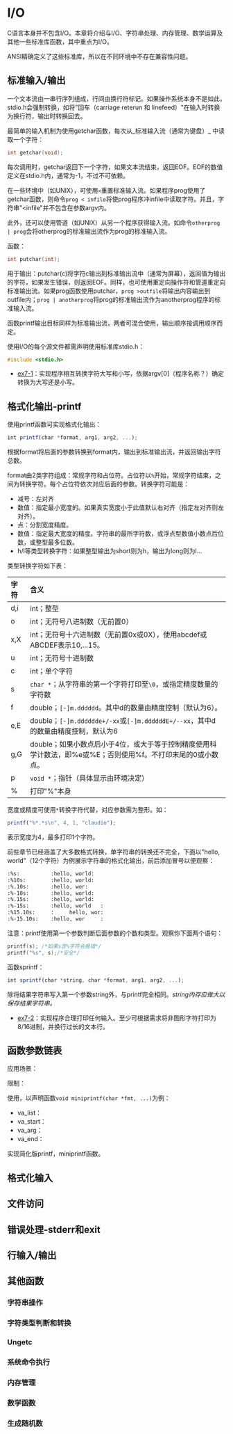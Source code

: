 # I/O

C语言本身并不包含I/O。本章将介绍与I/O、字符串处理、内存管理、数学运算及其他一些标准库函数，其中重点为I/O。

ANSI精确定义了这些标准库，所以在不同环境中不存在兼容性问题。

## 标准输入/输出

一个文本流由一串行序列组成，行间由换行符标记。如果操作系统本身不是如此，stdio.h会强制转换，如将"回车（carriage reterun 和 linefeed）"在输入时转换为换行符，输出时转换回去。

最简单的输入机制为使用getchar函数，每次从_标准输入流（通常为键盘）_ 中读取一个字符：

```c
int getchar(void);
```

每次调用时，getchar返回下一个字符，如果文本流结束，返回EOF。EOF的数值定义在stdio.h内，通常为-1，不过不可依赖。

在一些环境中（如UNIX），可使用`<`重置标准输入流。如果程序prog使用了getchar函数，则命令`prog < infile`将使prog程序冲infile中读取字符。并且，字符串"&lt;infile"并不包含在参数argv内。

此外，还可以使用管道（如UNIX）从另一个程序获得输入流。如命令`otherprog | prog`会将otherprog的标准输出流作为prog的标准输入流。

函数：

```c
int putchar(int);
```

用于输出：putchar(c)将字符c输出到标准输出流中（通常为屏幕），返回值为输出的字符，如果发生错误，则返回EOF。同样，也可使用重定向操作符和管道重定向标准输出流。如果prog函数使用putchar，`prog >outfile`将输出内容输出到outfile内；`prog | anotherprog`将prog的标准输出流作为anotherprog程序的标准输入流。

函数printf输出目标同样为标准输出流，两者可混合使用，输出顺序按调用顺序而定。

使用I/O的每个源文件都需声明使用标准库stdio.h：

```c
#include <stdio.h>
```

-   [ex7-1](ex/7-1.c)：实现程序相互转换字符大写和小写，依据argv[0]（程序名称？）确定转换为大写还是小写。

## 格式化输出-printf

使用printf函数可实现格式化输出：

```javascript
int printf(char *format, arg1, arg2, ...);
```

根据format将后面的参数转换到format内，输出到标准输出流，并返回输出字符总数。

format由2类字符组成：常规字符和占位符。占位符以`%`开始，常规字符结束，之间为转换字符。每个占位符依次对应后面的参数。转换字符可能是：

-   减号：左对齐
-   数值：指定最小宽度的。如果真实宽度小于此值默认右对齐（指定左对齐则左对齐）。
-   点：分割宽度精度。
-   数值：指定最大宽度的精度。字符串的最所字符数，或浮点型数值小数点后位数，或整型最多位数。
-   h/l等类型转换字符：如果整型输出为short则为h，输出为long则为l...

类型转换字符如下表：

| 字符  | 含义                                                               |
| :-- | :--------------------------------------------------------------- |
| d,i | int；整型                                                           |
| o   | int；无符号八进制数（无前置0）                                                |
| x,X | int；无符号十六进制数（无前置0x或0X），使用abcdef或ABCDEF表示10,...15。                |
| u   | int；无符号十进制数                                                      |
| c   | int；单个字符                                                         |
| s   | `char *`；从字符串的第一个字符打印至`\0`，或指定精度数量的字符数                           |
| f   | double；`[-]m.dddddd`。其中d的数量由精度控制（默认为6）。                          |
| e,E | double；`[-]m.dddddde+/-xx`或`[-]m.ddddddE+/--xx`，其中d的数量由精度控制，默认为6 |
| g,G | double；如果小数点后小于4位，或大于等于控制精度使用科学计数法，即%e或%E；否则使用%f。不打印末尾的0或小数点。    |
| p   | `void *`；指针（具体显示由环境决定）                                           |
| %   | 打印"%"本身                                                          |

宽度或精度可使用`*`转换字符代替，对应参数需为整形。如：

```javascript
printf("%*.*s\n", 4, 1, "claudio");
```

表示宽度为4，最多打印1个字符。

前些章节已经涵盖了大多数格式转换，单字符串的转换还不完全，下面以"hello, world"（12个字符）为例展示字符串的格式化输出，前后添加冒号以便观察：

```txt
:%s:          :hello, world:
:%10s:        :hello, world:
:%.10s:       :hello, wor:
:%-10s:       :hello, world:
:%.15s:       :hello, world:
:%-15s:       :hello, world   :
:%15.10s:     :     hello, wor:
:%-15.10s:    :hello, wor     :
```

注意：printf使用第一个参数判断后面参数的个数和类型。观察你下面两个语句：

```c
printf(s); /*如果s含%字符会报错*/
printf("%s", s);/*安全*/
```

函数sprintf：

```javascript
int sprintf(char *string, char *format, arg1, arg2, ...);
```

除将结果字符串写入第一个参数string外，与printf完全相同。_string内存应做大以保存结果字符串。_

-   [ex7-2](ex/7-2.c)：实现程序合理打印任何输入。至少可根据需求将非图形字符打印为8/16进制，并换行过长的文本行。

## 函数参数链表

应用场景：

限制：

使用，以声明函数`void miniprintf(char *fmt, ...)`为例：

-   va_list：
-   va_start：
-   va_arg：
-   va_end：

实现简化版printf，miniprintf函数。

## 格式化输入

## 文件访问

## 错误处理-stderr和exit

## 行输入/输出

## 其他函数

### 字符串操作

### 字符类型判断和转换

### Ungetc

### 系统命令执行

### 内存管理

### 数学函数

### 生成随机数
